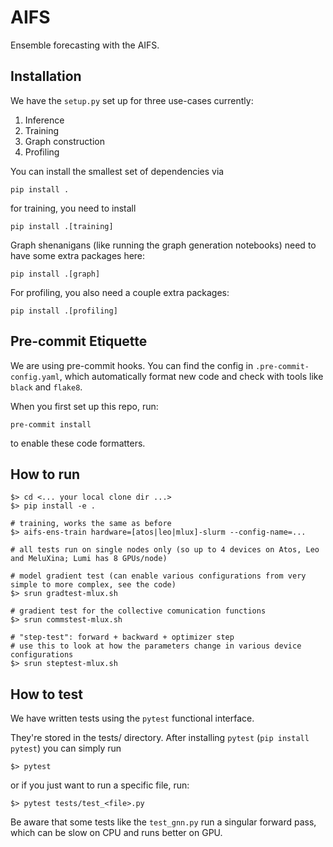 # AIFS

Ensemble forecasting with the AIFS.

## Installation

We have the `setup.py` set up for three use-cases currently:

1. Inference
2. Training
3. Graph construction
4. Profiling

You can install the smallest set of dependencies via

```
pip install .
```

for training, you need to install

```
pip install .[training]
```

Graph shenanigans (like running the graph generation notebooks) need to have some extra packages here:
```
pip install .[graph]
```

For profiling, you also need a couple extra packages:
```
pip install .[profiling]
```

## Pre-commit Etiquette

We are using pre-commit hooks. You can find the config in `.pre-commit-config.yaml`, which automatically format new code and check with tools like `black` and `flake8`.

When you first set up this repo, run:

```
pre-commit install
```

to enable these code formatters.

## How to run

```shell
$> cd <... your local clone dir ...>
$> pip install -e .

# training, works the same as before
$> aifs-ens-train hardware=[atos|leo|mlux]-slurm --config-name=...

# all tests run on single nodes only (so up to 4 devices on Atos, Leo and MeluXina; Lumi has 8 GPUs/node)

# model gradient test (can enable various configurations from very simple to more complex, see the code)
$> srun gradtest-mlux.sh

# gradient test for the collective comunication functions
$> srun commstest-mlux.sh

# "step-test": forward + backward + optimizer step
# use this to look at how the parameters change in various device configurations
$> srun steptest-mlux.sh
```

## How to test
We have written tests using the `pytest` functional interface.

They're stored in the tests/ directory. After installing `pytest` (`pip install pytest`) you can simply run

```shell
$> pytest
```

or if you just want to run a specific file, run:

```shell
$> pytest tests/test_<file>.py
```

Be aware that some tests like the `test_gnn.py` run a singular forward pass, which can be slow on CPU and runs better on GPU.
